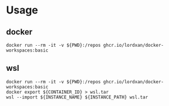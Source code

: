 # Usage
## docker
`docker run --rm -it -v ${PWD}:/repos ghcr.io/lordxan/docker-workspaces:basic`
## wsl
```console
docker run --rm -it -v ${PWD}:/repos ghcr.io/lordxan/docker-workspaces:basic
docker export ${CONTAINER_ID} > wsl.tar
wsl --import ${INSTANCE_NAME} ${INSTANCE_PATH} wsl.tar
```
